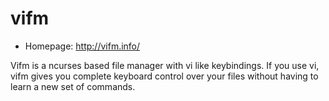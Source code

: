 # vifm

* Homepage: http://vifm.info/

Vifm is a ncurses based file manager with vi like keybindings.  If you use
 vi, vifm gives you complete keyboard control over your files without
 having to learn a new set of commands.
